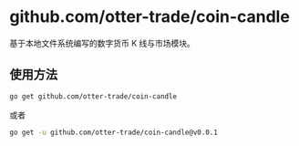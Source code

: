 # github.com/otter-trade/coin-candle

基于本地文件系统编写的数字货币 K 线与市场模块。

## 使用方法

```bash
go get github.com/otter-trade/coin-candle
```

或者

```bash
go get -u github.com/otter-trade/coin-candle@v0.0.1
```
